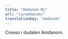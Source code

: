 ```yaml
---
title: "Amdanom Ni"
url: "cy/amdanom/"
translationKey: "amdanom"
---
```


Croeso i dudalen Amdanom.
